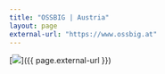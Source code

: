 ```yaml
---
title: "OSSBIG | Austria"
layout: page
external-url: "https://www.ossbig.at"
---
```

[![](https://www.ossbig.at/wp-content/uploads/2021/08/OSSBIG-Logo_WebStandard.png)]({{ page.external-url }})
